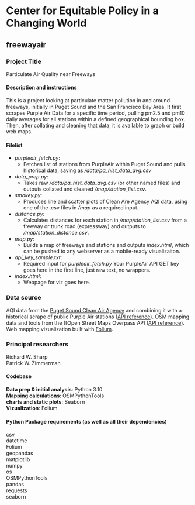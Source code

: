 # Center for Equitable Policy in a Changing World
## freewayair

### Project Title
Particulate Air Quality near Freeways

#### Description and instructions
This is a project looking at particulate matter pollution in and around freeways, initially in Puget Sound and the San Francisco Bay Area.  It first scrapes Purple Air Data for a specific time period, pulling pm2.5 and pm10 daily averages for all stations within a defined geographical bounding box. Then, after collating and cleaning that data, it is available to graph or build web maps.

#### Filelist
- _purpleair_fetch.py_:
  - Fetches list of stations from PurpleAir within Puget Sound and pulls historical data, saving as _/data/pa_hist_data_avg.csv_
- _data_prep.py_:
  - Takes raw _/data/pa_hist_data_avg.csv_ (or other named files) and outputs collated and cleaned _/map/station_list.csv_.  
- _smokey.py_:
  - Produces line and scatter plots of Clean Are Agency AQI data, using one of the .csv files in _/map_ as a required input.  
- _distance.py_:
  - Calculates distances for each station in _/map/station_list.csv_ from a freeway or trunk road (expressway) and outputs to _/map/station_distance.csv_.
- _map.py_:
  - Builds a map of freeways and stations and outputs _index.html_, which can be pushed to any webserver as a mobile-ready visualizaiton.
- _api_key_sample.txt_:
  - Required input for _purpleair_fetch.py_ Your PurpleAir API GET key goes here in the first line, just raw text, no wrappers.
- _index.html_:
  - Webpage for viz goes here.

### Data source
AQI data from the [Puget Sound Clean Air Agency](https://pscleanair.gov/154/Air-Quality-Data) and combining it with a historical scrape of public Purple Air stations ([API reference](https://api.purpleair.com/#api-sensors-get-sensor-history)).  OSM mapping data and tools from the ([Open Street Maps Overpass API ([API reference](https://wiki.openstreetmap.org/wiki/Overpass_API)).  Web mapping vizualization built with [Folium](https://github.com/python-visualization/folium).

### Principal researchers
Richard W. Sharp\
Patrick W. Zimmerman

#### Codebase
**Data prep & initial analysis**: Python 3.10\
**Mapping calculations**: OSMPythonTools\
**charts and static plots**: Seaborn\
**Vizualization**: Folium

#### Python Package requirements (as well as all their dependencies)
csv\
datetime\
Folium\
geopandas\
matplotlib\
numpy\
os\
OSMPythonTools\
pandas\
requests\
seaborn